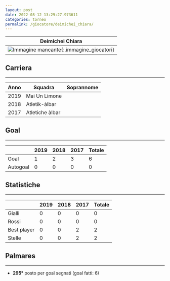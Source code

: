 ```yaml
---
layout: post
date: 2022-08-12 13:29:27.973611
categories: torneo
permalink: /giocatore/deimichei_chiara/
---
```

<link rel='stylesheets' href='./../assets/giocatori.css'>

| Deimichei Chiara |
|:-----:|
| ![Immagine mancante]('./../../assets/giocatori/deimichei_chiara.png){:.immagine_giocatori} |


## Carriera
----

|Anno|Squadra|Soprannome|
|:---:|---|---|
|2019|Mai Un Limone||
|2018|Atletik-àlbar||
|2017|Atletiche àlbar||


## Goal
----

| |2019|2018|2017| Totale |
|---|---|---|---|---|
|Goal|1|2|3|6|
|Autogoal|0|0|0|0|


## Statistiche
----

| |2019|2018|2017| Totale |
|---|---|---|---|---|
|Gialli|0|0|0|0|
|Rossi|0|0|0|0|
|Best player|0|0|2|2|
|Stelle|0|0|2|2|


## Palmares
----

- **295°** posto per goal segnati (goal fatti: 6)
